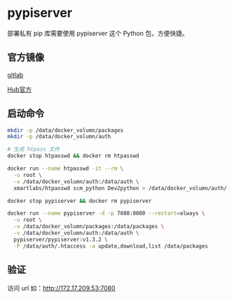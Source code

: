 # pypiserver

部署私有 pip 库需要使用 pypiserver 这个 Python 包，方便快捷。

## 官方镜像

[gitlab](https://github.com/pypiserver/pypiserver/blob/master/docker-compose.yml)

[Hub官方](https://hub.docker.com/r/pypiserver/pypiserver)

## 启动命令

```sh
mkdir -p /data/docker_volumn/packages
mkdir -p /data/docker_volumn/auth

# 生成 htpass 文件
docker stop htpasswd && docker rm htpasswd

docker run --name htpasswd -it --rm \
  -u root \
  -v /data/docker_volumn/auth:/data/auth \
  xmartlabs/htpasswd scm_python Dev2python > /data/docker_volumn/auth/.htaccess

docker stop pypiserver && docker rm pypiserver

docker run --name pypiserver -d -p 7080:8080 --restart=always \
  -u root \
  -v /data/docker_volumn/packages:/data/packages \
  -v /data/docker_volumn/auth:/data/auth \
  pypiserver/pypiserver:v1.3.2 \
  -P /data/auth/.htaccess -a update,download,list /data/packages

```

## 验证

访问 url 如：http://172.17.209.53:7080
